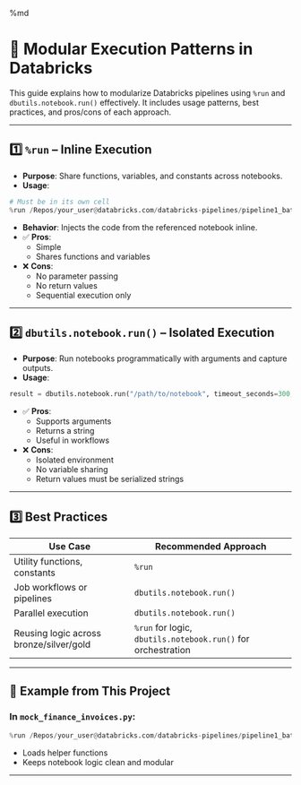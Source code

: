 %md

# 📘 Modular Execution Patterns in Databricks

This guide explains how to modularize Databricks pipelines using `%run` and `dbutils.notebook.run()` effectively. It includes usage patterns, best practices, and pros/cons of each approach.

----

## 1️⃣ `%run` – Inline Execution

- **Purpose**: Share functions, variables, and constants across notebooks.
- **Usage**:
```python
# Must be in its own cell
%run /Repos/your_user@databricks.com/databricks-pipelines/pipeline1_batch_delta/utils/write_utils
```

- **Behavior**: Injects the code from the referenced notebook inline.
- ✅ **Pros**:
  - Simple
  - Shares functions and variables
- ❌ **Cons**:
  - No parameter passing
  - No return values
  - Sequential execution only

---

## 2️⃣ `dbutils.notebook.run()` – Isolated Execution

- **Purpose**: Run notebooks programmatically with arguments and capture outputs.
- **Usage**:
```python
result = dbutils.notebook.run("/path/to/notebook", timeout_seconds=300, arguments={"param": "value"})
```

- ✅ **Pros**:
  - Supports arguments
  - Returns a string
  - Useful in workflows
- ❌ **Cons**:
  - Isolated environment
  - No variable sharing
  - Return values must be serialized strings

---

## 3️⃣ Best Practices

| Use Case | Recommended Approach |
|----------|-----------------------|
| Utility functions, constants | `%run` |
| Job workflows or pipelines | `dbutils.notebook.run()` |
| Parallel execution | `dbutils.notebook.run()` |
| Reusing logic across bronze/silver/gold | `%run` for logic, `dbutils.notebook.run()` for orchestration |

---

## 🧩 Example from This Project

### In `mock_finance_invoices.py`:
```python
%run /Repos/your_user@databricks.com/databricks-pipelines/pipeline1_batch_delta/utils/write_utils
```

- Loads helper functions
- Keeps notebook logic clean and modular

---

